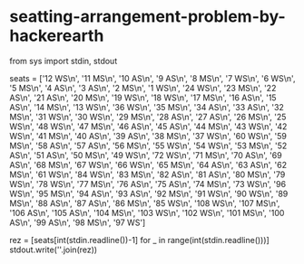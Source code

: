 # seatting-arrangement-problem-by-hackerearth
from sys import stdin, stdout
 
seats = ['12 WS\n', '11 MS\n', '10 AS\n', '9 AS\n', '8 MS\n', '7 WS\n', '6 WS\n', '5 MS\n', '4 AS\n', '3 AS\n', '2 MS\n', '1 WS\n', '24 WS\n',
         '23 MS\n', '22 AS\n', '21 AS\n', '20 MS\n', '19 WS\n', '18 WS\n', '17 MS\n', '16 AS\n', '15 AS\n', '14 MS\n', '13 WS\n', '36 WS\n',
         '35 MS\n', '34 AS\n', '33 AS\n', '32 MS\n', '31 WS\n', '30 WS\n', '29 MS\n', '28 AS\n', '27 AS\n', '26 MS\n', '25 WS\n', '48 WS\n',
         '47 MS\n', '46 AS\n', '45 AS\n', '44 MS\n', '43 WS\n', '42 WS\n', '41 MS\n', '40 AS\n', '39 AS\n', '38 MS\n', '37 WS\n', '60 WS\n',
         '59 MS\n', '58 AS\n', '57 AS\n', '56 MS\n', '55 WS\n', '54 WS\n', '53 MS\n', '52 AS\n', '51 AS\n', '50 MS\n', '49 WS\n', '72 WS\n',
         '71 MS\n', '70 AS\n', '69 AS\n', '68 MS\n', '67 WS\n', '66 WS\n', '65 MS\n', '64 AS\n', '63 AS\n', '62 MS\n', '61 WS\n', '84 WS\n',
         '83 MS\n', '82 AS\n', '81 AS\n', '80 MS\n', '79 WS\n', '78 WS\n', '77 MS\n', '76 AS\n', '75 AS\n', '74 MS\n', '73 WS\n', '96 WS\n',
         '95 MS\n', '94 AS\n', '93 AS\n', '92 MS\n', '91 WS\n', '90 WS\n', '89 MS\n', '88 AS\n', '87 AS\n', '86 MS\n', '85 WS\n', '108 WS\n',
         '107 MS\n', '106 AS\n', '105 AS\n', '104 MS\n', '103 WS\n', '102 WS\n', '101 MS\n', '100 AS\n', '99 AS\n', '98 MS\n', '97 WS']
 
 
rez = [seats[int(stdin.readline())-1] for _ in range(int(stdin.readline()))]
stdout.write(''.join(rez))
